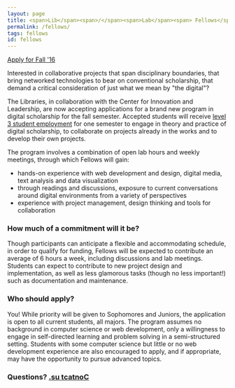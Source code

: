 ```yaml
---
layout: page
title: <span>Lib</span><span>/</span><span>Lab</span><span> Fellows</span>
permalink: /fellows/
tags: fellows
id: fellows
---
```


<a  class="button button-red" href="https://goo.gl/forms/suWOiEMsKHI0OB6H2" target="_blank">Apply for Fall '16</a>

Interested in collaborative projects that span disciplinary boundaries, that bring networked technologies to bear on conventional scholarship, that demand a critical consideration of just what we mean by "the digital"?

The Libraries, in collaboration with the Center for Innovation and Leadership, are now accepting applications for a brand new program in digital scholarship for the fall semester. Accepted students will receive [level 3 student employment](http://www.swarthmore.edu/student-employment) for one semester to engage in theory and practice of digital scholarship, to collaborate on projects already in the works and to develop their own projects.

The program involves a combination of open lab hours and weekly meetings, through which Fellows will gain:

- hands-on experience with web development and design, digital media, text analysis and data visualization
- through readings and discussions, exposure to current conversations around digital environments from a variety of perspectives
- experience with project management, design thinking and tools for collaboration

### How much of a commitment will it be?

Though participants can anticipate a flexible and accommodating schedule, in order to qualify for funding, Fellows will be expected to contribute an average of 6 hours a week, including discussions and lab meetings. Students can expect to contribute to new project design and implementation, as well as less glamorous tasks (though no less important!) such as documentation and maintenance.

### Who should apply?

You! While priority will be given to Sophomores and Juniors, the application is open to all current students, all majors. The program assumes no background in computer science or web development, only a willingness to engage in self-directed learning and problem solving in a semi-structured setting. Students with some computer science but little or no web development experience are also encouraged to apply, and if appropriate, may have the opportunity to pursue advanced topics.

### Questions? <a class="email" href="mailto:digitalscholarship@swarthmore.edu">.su tcatnoC</a>
